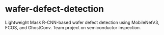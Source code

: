 # wafer-defect-detection
Lightweight Mask R-CNN-based wafer defect detection using MobileNetV3, FCOS, and GhostConv. Team project on semiconductor inspection.
